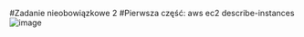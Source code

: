 #Zadanie nieobowiązkowe 2
#Pierwsza część:
aws ec2 describe-instances
![image](https://user-images.githubusercontent.com/82946460/215314677-a688c376-d54e-4fa7-81c2-7694818097d6.png)
